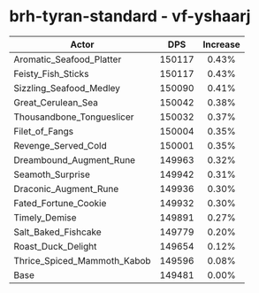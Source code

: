 # brh-tyran-standard - vf-yshaarj
| Actor | DPS | Increase |
|---|:---:|:---:|
|Aromatic_Seafood_Platter|150117|0.43%|
|Feisty_Fish_Sticks|150117|0.43%|
|Sizzling_Seafood_Medley|150090|0.41%|
|Great_Cerulean_Sea|150042|0.38%|
|Thousandbone_Tongueslicer|150032|0.37%|
|Filet_of_Fangs|150004|0.35%|
|Revenge_Served_Cold|150001|0.35%|
|Dreambound_Augment_Rune|149963|0.32%|
|Seamoth_Surprise|149942|0.31%|
|Draconic_Augment_Rune|149936|0.30%|
|Fated_Fortune_Cookie|149932|0.30%|
|Timely_Demise|149891|0.27%|
|Salt_Baked_Fishcake|149779|0.20%|
|Roast_Duck_Delight|149654|0.12%|
|Thrice_Spiced_Mammoth_Kabob|149596|0.08%|
|Base|149481|0.00%|
